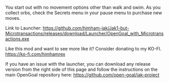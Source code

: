 You start out with no movement options other than walk and swim. As you collect orbs, check the Secrets menu in your pause menu to purchase new moves.

Link to Launcher:
https://github.com/himham-jak/Jak1-but-Microtransactions/releases/download/Launcher/OpenGoal_with_Microtransactions.exe

Like this mod and want to see more like it? Consider donating to my KO-FI.
https://ko-fi.com/himhamrex

If you have an issue with the launcher, you can download any release version from the right side of this page and follow the instructions on the main OpenGoal repository here: https://github.com/open-goal/jak-project
